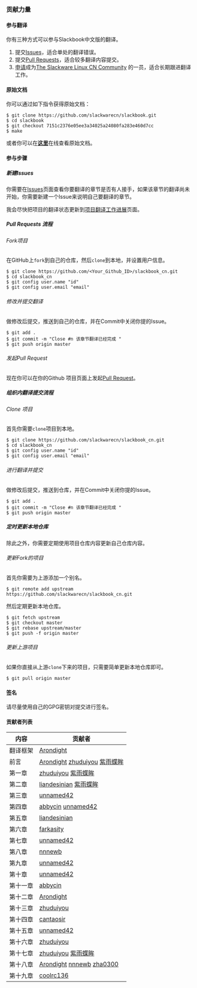 ### 贡献力量

#### 参与翻译

你有三种方式可以参与Slackbook中文版的翻译。

1. 提交[Issues][ID_ISSUES]，适合单处的翻译错误。
2. 提交[Pull Requests][ID_PULL_REQUESTS]，适合较多翻译内容提交。
3. [申请][ID_JOINUS]成为[The Slackware Linux CN Community][ID_SLACKWARECN] 的一员，适合长期跟进翻译工作。

#### 原始文档

你可以通过如下指令获得原始文档：

```
$ git clone https://github.com/slackwarecn/slackbook.git
$ cd slackbook
$ git checkout 7151c2376e05ee3a34025a24080fa283e460d7cc
$ make
```

或者你可以在[**这里**](http://slackbook.org/beta)在线查看原始文档。

#### 参与步骤

##### 新建Issues

你需要在[Issues][ID_ISSUES]页面查看你要翻译的章节是否有人接手，如果该章节的翻译尚未开始，你需要新建一个Issue来说明自己要翻译的章节。

我会尽快把项目的翻译状态更新到[项目翻译工作进展](https://github.com/slackwarecn/slackbook_cn/issues/2)页面。

##### Pull Requests 流程

###### Fork项目

在GitHub上`fork`到自己的仓库，然后`clone`到本地，并设置用户信息。

```
$ git clone https://github.com/<Your_Github_ID>/slackbook_cn.git
$ cd slackbook_cn
$ git config user.name "id"
$ git config user.email "email"
```

###### 修改并提交翻译

做修改后提交，推送到自己的仓库，并在Commit中关闭你提的Issue。

```
$ git add .
$ git commit -m "Close #n 该章节翻译已经完成 "
$ git push origin master
```

###### 发起Pull Request

现在你可以在你的Github 项目页面上发起[Pull Request][ID_PULL_REQUESTS]。

##### 组织内翻译提交流程

###### Clone 项目

首先你需要`clone`项目到本地。

```
$ git clone https://github.com/slackwarecn/slackbook_cn.git
$ cd slackbook_cn
$ git config user.name "id"
$ git config user.email "email"
```

###### 进行翻译并提交

做修改后提交，推送到仓库，并在Commit中关闭你提的Issue。

```
$ git add .
$ git commit -m "Close #n 该章节翻译已经完成 "
$ git push origin master
```

##### 定时更新本地仓库

除此之外，你需要定期使用项目仓库内容更新自己仓库内容。

###### 更新Fork的项目

首先你需要为上游添加一个别名。

```
$ git remote add upstream https://github.com/slackwarecn/slackbook_cn.git
```

然后定期更新本地仓库。

```
$ git fetch upstream
$ git checkout master
$ git rebase upstream/master
$ git push -f origin master
```

###### 更新上游项目

如果你直接从上游`clone`下来的项目，只需要简单更新本地仓库即可。

```
$ git pull origin master
```

#### 签名

请尽量使用自己的GPG密钥对提交进行签名。

#### 贡献者列表

| 内容 | 贡献者 |
| --- | --- |
| 翻译框架 | [Arondight][ID_NAME_ARONDIGHT] |
| 前言 | [Arondight][ID_NAME_ARONDIGHT] [zhuduiyou][ID_NAME_ZHUDUIYOU] [紫雨蝶眸][ID_NAME_ZIYUDIEMOU] |
| 第一章 | [zhuduiyou][ID_NAME_ZHUDUIYOU] [紫雨蝶眸][ID_NAME_ZIYUDIEMOU] |
| 第二章 | [liandesinian][ID_NAME_LIANDESINIAN] [紫雨蝶眸][ID_NAME_ZIYUDIEMOU] |
| 第三章 | [unnamed42][ID_NAME_UNNAMED42] |
| 第四章 | [abbycin][ID_NAME_ABBYCIN] [unnamed42][ID_NAME_UNNAMED42] |
| 第五章 | [liandesinian][ID_NAME_LIANDESINIAN] |
| 第六章 | [farkasity][ID_NAME_FARKASITY] |
| 第七章 | [unnamed42][ID_NAME_UNNAMED42] |
| 第八章 | [nnnewb][ID_NAME_NNNEWB] |
| 第九章 | [unnamed42][ID_NAME_UNNAMED42] |
| 第十章 | [unnamed42][ID_NAME_UNNAMED42] |
| 第十一章 | [abbycin][ID_NAME_ABBYCIN] |
| 第十二章 | [Arondight][ID_NAME_ARONDIGHT] |
| 第十三章 | [zhuduiyou][ID_NAME_ZHUDUIYOU] |
| 第十四章 | [cantaosir][ID_NAME_CANTAOSIR] |
| 第十五章 | [unnamed42][ID_NAME_UNNAMED42] |
| 第十六章 | [zhuduiyou][ID_NAME_ZHUDUIYOU] |
| 第十七章 | [zhuduiyou][ID_NAME_ZHUDUIYOU] [紫雨蝶眸][ID_NAME_ZIYUDIEMOU] |
| 第十八章 | [Arondight][ID_NAME_ARONDIGHT] [nnnewb][ID_NAME_NNNEWB] [zha0300][ID_NAME_ZHA0300] |
| 第十九章 | [coolrc136][ID_NAME_COOLRC136] |

[ID_SLACKWARECN]: https://github.com/slackwarecn "访问The Slackware Linux CN Community"
[ID_JOINUS]: http://slackwarecn.github.io/JoinUs "加入我们！"
[ID_PULL_REQUESTS]: https://github.com/slackwarecn/slackbook_cn/pulls "查看Pull Requests"
[ID_ISSUES]: https://github.com/slackwarecn/slackbook_cn/issues "提交Issues"

[ID_NAME_ARONDIGHT]: https://github.com/Arondight
[ID_NAME_ZHUDUIYOU]: https://github.com/zhuduiyou
[ID_NAME_COOLRC136]: https://github.com/coolrc136
[ID_NAME_UNNAMED42]: https://github.com/unnamed42
[ID_NAME_LIANDESINIAN]: https://github.com/liandesinian
[ID_NAME_ZHA0300]: https://github.com/zha0300
[ID_NAME_ABBYCIN]: https://github.com/abbycin
[ID_NAME_FARKASITY]: https://github.com/farkasity
[ID_NAME_CANTAOSIR]: https://github.com/cantaosir
[ID_NAME_ZIYUDIEMOU]: http://tieba.baidu.com/home/main?un=%E7%B4%AB%E9%9B%A8%E8%9D%B6%E7%9C%B8&ie=utf-8&fr=pb
[ID_NAME_NNNEWB]: https://github.com/nnnewb

